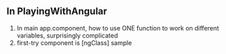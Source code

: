 ## In PlayingWithAngular
1) In main app.component, how to use ONE function to work on different variables, surprisingly complicated <br>
2) first-try component is [ngClass] sample
